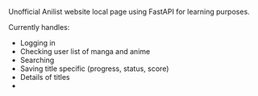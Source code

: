 Unofficial Anilist website local page using FastAPI for learning purposes.

Currently handles:
- Logging in
- Checking user list of manga and anime
- Searching
- Saving title specific (progress, status, score)
- Details of titles
- 
